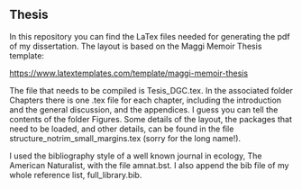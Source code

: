 ## Thesis

In this repository you can find the LaTex files needed for generating the pdf of my dissertation. The layout is based on the Maggi Memoir Thesis template:

https://www.latextemplates.com/template/maggi-memoir-thesis

The file that needs to be compiled is Tesis_DGC.tex. In the associated folder Chapters there is one .tex file for each chapter, including the introduction and the general discussion, and the appendices. I guess you can tell the contents of the folder Figures. Some details of the layout, the packages that need to be loaded, and other details, can be found in the file structure_notrim_small_margins.tex (sorry for the long name!).

I used the bibliography style of a well known journal in ecology, The American Naturalist, with the file amnat.bst. I also append the bib file of my whole reference list, full_library.bib.
